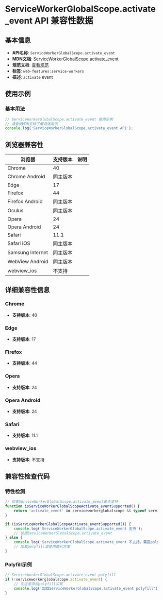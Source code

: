 # ServiceWorkerGlobalScope.activate_event API 兼容性数据

## 基本信息

- **API名称**: `ServiceWorkerGlobalScope.activate_event`
- **MDN文档**: [ServiceWorkerGlobalScope.activate_event](https://developer.mozilla.org/docs/Web/API/ServiceWorkerGlobalScope/activate_event)
- **规范文档**: [查看规范](https://w3c.github.io/ServiceWorker/#service-worker-global-scope-activate-event,https://w3c.github.io/ServiceWorker/#dom-serviceworkerglobalscope-onactivate)
- **标签**: `web-features:service-workers`
- **描述**: `activate` event

## 使用示例

### 基本用法

```javascript
// ServiceWorkerGlobalScope.activate_event 使用示例
// 请查阅MDN文档了解具体用法
console.log('ServiceWorkerGlobalScope.activate_event API');
```

## 浏览器兼容性

| 浏览器 | 支持版本 | 说明 |
|--------|----------|------|
| Chrome | 40 |  |
| Chrome Android | 同主版本 |  |
| Edge | 17 |  |
| Firefox | 44 |  |
| Firefox Android | 同主版本 |  |
| Oculus | 同主版本 |  |
| Opera | 24 |  |
| Opera Android | 24 |  |
| Safari | 11.1 |  |
| Safari iOS | 同主版本 |  |
| Samsung Internet | 同主版本 |  |
| WebView Android | 同主版本 |  |
| webview_ios | 不支持 |  |

## 详细兼容性信息

### Chrome

- **支持版本**: 40

### Edge

- **支持版本**: 17

### Firefox

- **支持版本**: 44

### Opera

- **支持版本**: 24

### Opera Android

- **支持版本**: 24

### Safari

- **支持版本**: 11.1

### webview_ios

- **支持版本**: 不支持

## 兼容性检查代码

### 特性检测

```javascript
// 检查ServiceWorkerGlobalScope.activate_event是否支持
function isServiceWorkerGlobalScopeActivate_eventSupported() {
    return 'activate_event' in serviceworkerglobalscope && typeof serviceworkerglobalscope.activate_event === 'function';
}

if (isServiceWorkerGlobalScopeActivate_eventSupported()) {
    console.log('ServiceWorkerGlobalScope.activate_event 支持');
    // 使用ServiceWorkerGlobalScope.activate_event
} else {
    console.log('ServiceWorkerGlobalScope.activate_event 不支持，需要polyfill');
    // 加载polyfill或使用替代方案
}
```

### Polyfill示例

```javascript
// ServiceWorkerGlobalScope.activate_event polyfill
if (!serviceworkerglobalscope.activate_event) {
    // 在这里添加polyfill实现
    console.log('加载ServiceWorkerGlobalScope.activate_event polyfill');
}
```

